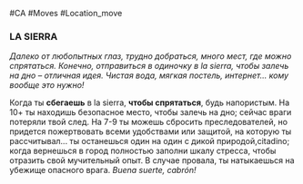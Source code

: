 #CA #Moves #Location_move

### LA SIERRA
*Далеко от любопытных глаз, трудно добраться, много мест, где можно спрятаться. Конечно, отправиться в одиночку в la sierra, чтобы залечь на дно – отличная идея. Чистая вода, мягкая постель, интернет... кому вообще это нужно!*

Когда ты **сбегаешь** в la sierra, **чтобы спрятаться**, будь напористым. На 10+ ты находишь безопасное место, чтобы залечь на дно; сейчас враги потеряли твой след. На 7-9 ты можешь сбросить преследователей, но придется пожертвовать всеми удобствами или защитой, на которую ты рассчитывал... ты останешься один на один с дикой природой,citadino; когда вернешься в город полностью заполни шкалу стресса, чтобы отразить свой мучительный опыт. В случае провала, ты натыкаешься на убежище опасного врага. *Buena suerte, cabrón!*